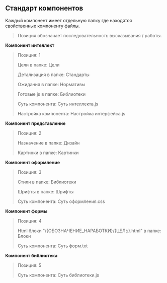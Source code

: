 ## Стандарт компонентов

Каждый компонент имеет отдельную папку где находятся свойственные компоненту файлы.

> Позиция обозначает последовательность высказывания / работы.

**Компонент интеллект**
> Позиция: 1
> 
> Цели в папке: Цели
> 
> Детализация в папке: Стандарты
> 
> Ожидания в папке: Нормативы
> 
> Готовые js в папке: Библиотеки
> 
> Суть компонента: Суть интеллекта.js
> 
> Настройка компонента: Настройка интерфейса.js

**Компонент представление**
> Позиция: 2
> 
> Назначение в папке: Дизайн
> 
> Картинки в папке: Картинки

**Компонент оформление**
> Позиция: 3
> 
> Стили в папке: Библиотеки
> 
> Шрифты в папке: Шрифты
> 
> Суть компонента: Суть оформления.css

**Компонент формы**
> Позиция: 4
> 
> Html блоки "/{ОБОЗНАЧЕНИЕ_НАРАБОТКИ}/{ЦЕЛЬ}.html" в папке: Блоки
> 
> Суть компонента: Суть форм.txt

**Компонент библиотека**
> Позиция: 5
> 
> Суть компонента: Суть библиотеки.js